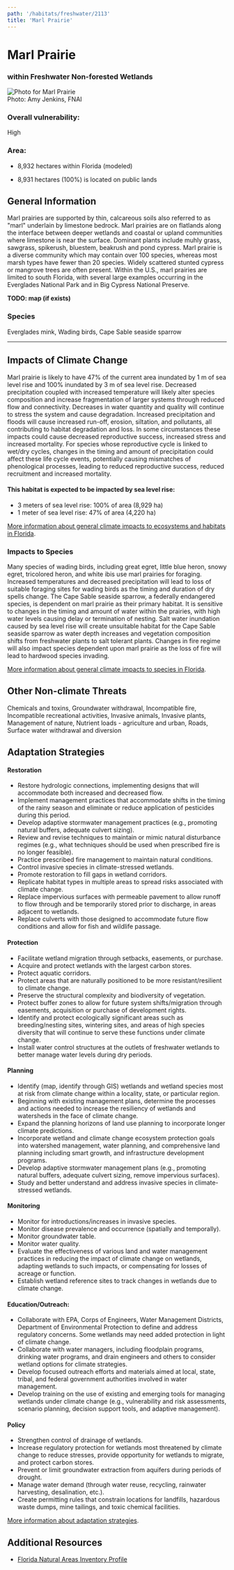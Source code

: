 ```yaml
---
path: '/habitats/freshwater/2113'
title: 'Marl Prairie'
---
```


# Marl Prairie

### within Freshwater Non-forested Wetlands

<div id="TopSection">

<div class="header-photo"><img src="2113.jpg" alt="Photo for Marl Prairie"/>
<figcaption>Photo: Amy Jenkins, FNAI</figcaption></div>

<div>

### Overall vulnerability:

<div class="vulnerability vulnerability-high">High</div>

### Area:

-   8,932 hectares within Florida (modeled)

-   8,931 hectares (100%) is located on public lands



</div>
</div>

## General Information

Marl prairies are supported by thin, calcareous soils also referred to as "marl" underlain by limestone bedrock. Marl prairies are on flatlands along the interface between deeper wetlands and coastal or upland communities where limestone is near the surface. Dominant plants include muhly grass, sawgrass, spikerush, bluestem, beakrush and pond cypress.  Marl prairie is a diverse community which may contain over 100 species, whereas most marsh types have fewer than 20 species.  Widely scattered stunted cypress or mangrove trees are often present.  Within the U.S., marl prairies are limited to south Florida, with several large examples occurring in the Everglades National Park and  in Big Cypress National Preserve.



**TODO: map (if exists)**

### Species

Everglades mink, Wading birds, Cape Sable seaside sparrow

<hr />

## Impacts of Climate Change

Marl prairie is likely to have 47% of the current area inundated by 1 m of sea level rise and 100% inundated by 3 m of sea level rise. Decreased precipitation coupled with increased temperature will likely alter species composition and increase fragmentation of larger systems through reduced flow and connectivity.  Decreases in water quantity and quality will continue to stress the system and cause degradation.  Increased precipitation and floods will cause increased run-off, erosion, siltation, and pollutants, all contributing to habitat degradation and loss.  In some circumstances these impacts could cause decreased reproductive success, increased stress and increased mortality.  For species whose reproductive cycle is linked to wet/dry cycles, changes in the timing and amount of precipitation could affect these life cycle events, potentially causing mismatches of phenological processes, leading to reduced reproductive success, reduced recruitment and increased mortality.


#### This habitat is expected to be impacted by sea level rise:

- 3 meters of sea level rise: 100% of area (8,929 ha)
- 1 meter of sea level rise: 47% of area (4,220 ha)
    

[More information about general climate impacts to ecosystems and habitats in Florida](/impacts/habitats).

### Impacts to Species

Many species of wading birds, including great egret, little blue heron, snowy egret, tricolored heron, and white ibis use marl prairies for foraging.  Increased temperatures and decreased precipitation will lead to loss of suitable foraging sites for wading birds as the timing and duration of dry spells change.   The Cape Sable seaside sparrow, a federally endangered species, is dependent on marl prairie as their primary habitat.  It is sensitive to changes in the timing and amount of water within the prairies, with high water levels causing delay or termination of nesting. Salt water inundation caused by sea level rise will create unsuitable habitat for the Cape Sable seaside sparrow as water depth increases and vegetation composition shifts from freshwater plants to salt tolerant plants.  Changes in fire regime will also impact species dependent upon marl prairie as the loss of fire will lead to hardwood species invading.

[More information about general climate impacts to species in Florida](/impacts/species).

## Other Non-climate Threats

Chemicals and toxins, Groundwater withdrawal, Incompatible fire, Incompatible recreational activities, Invasive animals, Invasive plants, Management of nature, Nutrient loads - agriculture and urban, Roads, Surface water withdrawal and diversion

## Adaptation Strategies

#### Restoration

- Restore hydrologic connections, implementing designs that will accommodate both increased and decreased flow.
- Implement management practices that accommodate shifts in the timing of the rainy season and eliminate or reduce application of pesticides during this period.
- Develop adaptive stormwater management practices (e.g., promoting natural buffers, adequate culvert sizing).
- Review and revise techniques to maintain or mimic natural disturbance regimes (e.g., what techniques should be used when prescribed fire is no longer feasible).
- Practice prescribed fire management to maintain natural conditions.
- Control invasive species in climate-stressed wetlands.
- Promote restoration to fill gaps in wetland corridors.
- Replicate habitat types in multiple areas to spread risks associated with climate change.
- Replace impervious surfaces with permeable pavement to allow runoff to flow through and be temporarily stored prior to discharge, in areas adjacent to wetlands.
- Replace culverts with those designed to accommodate future flow conditions and allow for fish and wildlife passage.


#### Protection

- Facilitate wetland migration through setbacks, easements, or purchase.
- Acquire and protect wetlands with the largest carbon stores.
- Protect aquatic corridors.
- Protect areas that are naturally positioned to be more resistant/resilient to climate change.
- Preserve the structural complexity and biodiversity of vegetation.
- Protect buffer zones to allow for future system shifts/migration through easements, acquisition or purchase of development rights.
- Identify and protect ecologically significant areas such as breeding/nesting sites, wintering sites, and areas of high species diversity that will continue to serve these functions under climate change.
- Install water control structures at the outlets of freshwater wetlands to better manage water levels during dry periods.


#### Planning

- Identify (map, identify through GIS) wetlands and wetland species most at risk from climate change within a locality, state, or particular region.
- Beginning with existing management plans, determine the processes and actions needed to increase the resiliency of wetlands and watersheds in the face of climate change.
- Expand the planning horizons of land use planning to incorporate longer climate predictions.
- Incorporate wetland and climate change ecosystem protection goals into watershed management, water planning, and comprehensive land planning including smart growth, and infrastructure development programs.
- Develop adaptive stormwater management plans (e.g., promoting natural buffers, adequate culvert sizing, remove impervious surfaces).
- Study and better understand and address invasive species in climate-stressed wetlands.


#### Monitoring

- Monitor for introductions/increases in invasive species.
- Monitor disease prevalence and occurrence (spatially and temporally).
- Monitor groundwater table.
- Monitor water quality.
- Evaluate the effectiveness of various land and water management practices in reducing the impact of climate change on wetlands, adapting wetlands to such impacts, or compensating for losses of  acreage or function.
- Establish wetland reference sites to track changes in wetlands due to climate change.


#### Education/Outreach: 

- Collaborate with EPA, Corps of Engineers, Water Management Districts, Department of Environmental Protection to define and address regulatory concerns. Some wetlands may need added protection in light of climate change.
- Collaborate with water managers, including floodplain programs, drinking water programs, and drain engineers and others to consider wetland options for climate strategies.
- Develop focused outreach efforts and materials aimed at local, state, tribal, and federal government authorities involved in water management.
- Develop training on the use of existing and emerging tools for managing wetlands under climate change (e.g., vulnerability and risk assessments, scenario planning, decision support tools, and adaptive management).


#### Policy

- Strengthen control of drainage of wetlands.
- Increase regulatory protection for wetlands most threatened by climate change to reduce stresses, provide opportunity for wetlands to migrate, and protect carbon stores.
- Prevent or limit groundwater extraction from aquifers during periods of drought.
- Manage water demand (through water reuse, recycling, rainwater harvesting, desalination, etc.).
- Create permitting rules that constrain locations for landfills, hazardous waste dumps, mine tailings, and toxic chemical facilities.




[More information about adaptation strategies](/strategies).

## Additional Resources

 - [Florida Natural Areas Inventory Profile](http://www.fnai.org/PDF/NC/Marl_Prairie_Final_2010.pdf)
